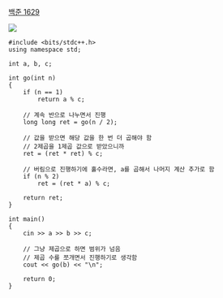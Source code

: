[백준 1629](https://www.acmicpc.net/problem/1629)

<img src="https://skillicons.dev/icons?i=cpp" />

```
#include <bits/stdc++.h>
using namespace std;

int a, b, c;

int go(int n)
{
    if (n == 1)
        return a % c;

    // 계속 반으로 나누면서 진행
    long long ret = go(n / 2);

    // 값을 받으면 해당 값을 한 번 더 곱해야 함
    // 2제곱을 1제곱 값으로 받았으니까
    ret = (ret * ret) % c;

    // 버림으로 진행하기에 홀수라면, a를 곱해서 나머지 계산 추가로 함
    if (n % 2)
        ret = (ret * a) % c;

    return ret;
}

int main()
{
    cin >> a >> b >> c;

    // 그냥 제곱으로 하면 범위가 넘음
    // 제곱 수를 쪼개면서 진행하기로 생각함
    cout << go(b) << "\n";

    return 0;
}
```

